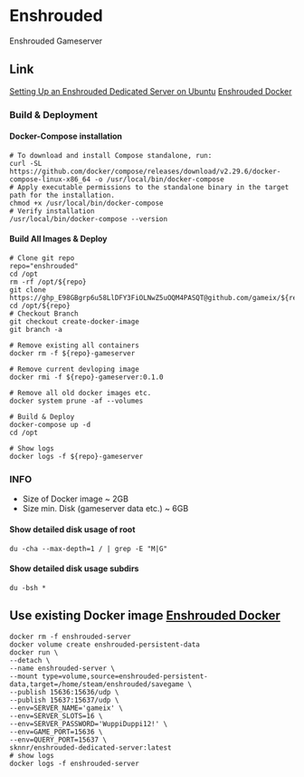 # Enshrouded
Enshrouded Gameserver

## Link
[Setting Up an Enshrouded Dedicated Server on Ubuntu](https://github.com/bonsaibauer/enshrouded_server_ubuntu)
[Enshrouded Docker](https://github.com/jsknnr/enshrouded-server)

### Build & Deployment

#### Docker-Compose installation
    # To download and install Compose standalone, run:
    curl -SL https://github.com/docker/compose/releases/download/v2.29.6/docker-compose-linux-x86_64 -o /usr/local/bin/docker-compose
    # Apply executable permissions to the standalone binary in the target path for the installation.
    chmod +x /usr/local/bin/docker-compose
    # Verify installation
    /usr/local/bin/docker-compose --version

#### Build All Images & Deploy
    # Clone git repo
    repo="enshrouded"
    cd /opt
    rm -rf /opt/${repo}
    git clone https://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@github.com/gameix/${repo}.git
    cd /opt/${repo}
    # Checkout Branch
    git checkout create-docker-image
    git branch -a

    # Remove existing all containers
    docker rm -f ${repo}-gameserver

    # Remove current devloping image
    docker rmi -f ${repo}-gameserver:0.1.0
    
    # Remove all old docker images etc.
    docker system prune -af --volumes
    
    # Build & Deploy 
    docker-compose up -d
    cd /opt
    
    # Show logs
    docker logs -f ${repo}-gameserver


### INFO
* Size of Docker image ~ 2GB
* Size min. Disk (gameserver data etc.) ~ 6GB


#### Show detailed disk usage of root
    du -cha --max-depth=1 / | grep -E "M|G"

#### Show detailed disk usage subdirs
    du -bsh *




## Use existing Docker image [Enshrouded Docker](https://github.com/jsknnr/enshrouded-server)
    docker rm -f enshrouded-server 
    docker volume create enshrouded-persistent-data
    docker run \
    --detach \
    --name enshrouded-server \
    --mount type=volume,source=enshrouded-persistent-data,target=/home/steam/enshrouded/savegame \
    --publish 15636:15636/udp \
    --publish 15637:15637/udp \
    --env=SERVER_NAME='gameix' \
    --env=SERVER_SLOTS=16 \
    --env=SERVER_PASSWORD='WuppiDuppi12!' \
    --env=GAME_PORT=15636 \
    --env=QUERY_PORT=15637 \
    sknnr/enshrouded-dedicated-server:latest
    # show logs
    docker logs -f enshrouded-server

